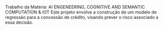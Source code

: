 Trabalho da Matéria: AI ENGENEERING, COGNITIVE AND SEMANTIC COMPUTATION & IOT
Este projeto envolve a construção de um modelo de regressão para a concessão de crédito, visando prever o risco associado a essa decisão.
